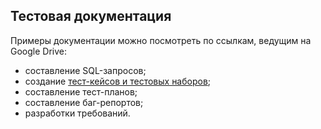 ## Тестовая документация



Примеры документации можно посмотреть по ссылкам, ведущим на Google Drive:
- составление SQL-запросов;
- создание [тест-кейсов и тестовых наборов](https://drive.google.com/drive/folders/1hVdr6iRW-AotA91_vWBAIUzCiYAIMSck?usp=share_link);
- составление тест-планов;
- составление баг-репортов;
- разработки требований.
